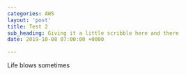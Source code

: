 ```yaml
---
categories: AWS
layout: 'post'
title: Test 2
sub_heading: Giving it a little scribble here and there
date: 2019-10-08 07:00:00 +0000

---
```

Life blows sometimes
